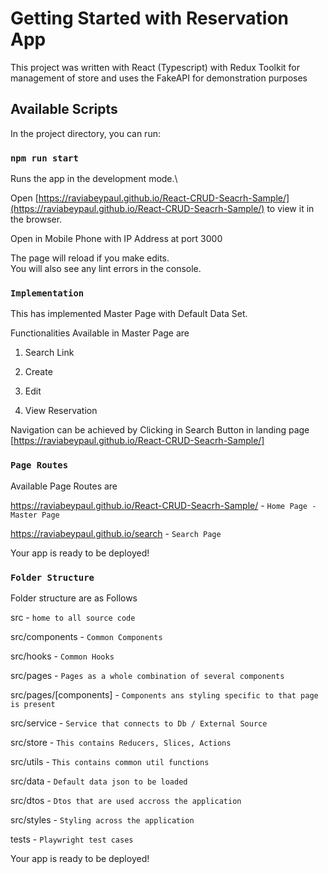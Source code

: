# Getting Started with Reservation App

This project was written with React (Typescript) with Redux Toolkit for management of store and uses the FakeAPI for demonstration purposes

## Available Scripts

In the project directory, you can run:

### `npm run start`

Runs the app in the development mode.\

Open [https://raviabeypaul.github.io/React-CRUD-Seacrh-Sample/](https://raviabeypaul.github.io/React-CRUD-Seacrh-Sample/) to view it in the browser.

Open in Mobile Phone with IP Address at port 3000

The page will reload if you make edits.\
You will also see any lint errors in the console.

### `Implementation`

This has implemented Master Page with Default Data Set.

Functionalities Available in Master Page are

1. Search Link

2. Create 

3. Edit

4. View Reservation

Navigation can be achieved by Clicking in Search Button in landing page [https://raviabeypaul.github.io/React-CRUD-Seacrh-Sample/] 
### `Page Routes`

Available Page Routes are

https://raviabeypaul.github.io/React-CRUD-Seacrh-Sample/ - `Home Page - Master Page`

https://raviabeypaul.github.io/search - `Search Page`

Your app is ready to be deployed!

### `Folder Structure`

Folder structure are as Follows

src - `home to all source code`

src/components - `Common Components`

src/hooks - `Common Hooks`

src/pages - `Pages as a whole combination of several components`

src/pages/[components] - `Components ans styling specific to that page is present`

src/service - `Service that connects to Db / External Source`

src/store - `This contains Reducers, Slices, Actions`

src/utils - `This contains common util functions`

src/data - `Default data json to be loaded`

src/dtos - `Dtos that are used accross the application`

src/styles - `Styling across the application`

tests - `Playwright test cases`

Your app is ready to be deployed!

